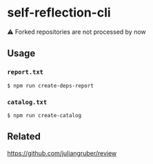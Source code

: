 # self-reflection-cli

:warning: Forked repositories are not processed by now

## Usage

### `report.txt`

```
$ npm run create-deps-report
```

### `catalog.txt`

```
$ npm run create-catalog
```

## Related

https://github.com/juliangruber/review
